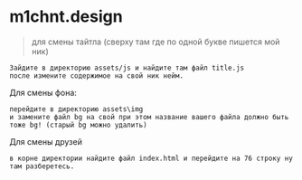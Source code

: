 # m1chnt.design

> для смены тайтла (сверху там где по одной букве пишется мой ник)
```
Зайдите в директорию assets/js и найдите там файл title.js
после измените содержимое на свой ник нейм.
```
Для смены фона:
```
перейдите в директорию assets\img
и замените файл bg на свой при этом название вашего файла должно быть тоже bg! (старый bg можно удалить)
```
Для смены друзей
```
в корне директории найдите файл index.html и перейдите на 76 строку ну там разберетесь.
```
